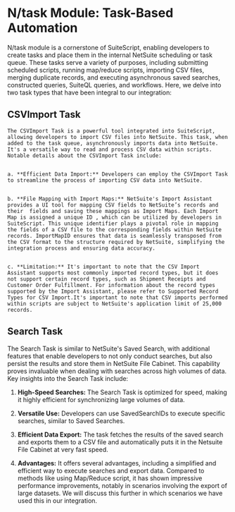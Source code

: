 # N/task Module: Task-Based Automation

N/task module is a cornerstone of SuiteScript, enabling developers to create tasks and place them in the internal NetSuite scheduling or task queue. These tasks serve a variety of purposes, including submitting scheduled scripts, running map/reduce scripts, importing CSV files, merging duplicate records, and executing asynchronous saved searches, constructed queries, SuiteQL queries, and workflows. Here, we delve into two task types that have been integral to our integration:

## CSVImport Task
    The CSVImport Task is a powerful tool integrated into SuiteScript, allowing developers to import CSV files into NetSuite. This task, when added to the task queue, asynchronously imports data into NetSuite. It's a versatile way to read and process CSV data within scripts. Notable details about the CSVImport Task include:


    a. **Efficient Data Import:** Developers can employ the CSVImport Task to streamline the process of importing CSV data into NetSuite.


    b. **File Mapping with Import Maps:** NetSuite's Import Assistant provides a UI tool for mapping CSV fields to NetSuite’s records and their  fields and saving these mappings as Import Maps. Each Import Map is assigned a unique ID , which can be utilized by developers in SuiteScript. This unique identifier plays a pivotal role in mapping the fields of a CSV file to the corresponding fields within NetSuite records. ImportMapID ensures that data is seamlessly transposed from the CSV format to the structure required by NetSuite, simplifying the integration process and ensuring data accuracy.


    c. **Limitation:** It's important to note that the CSV Import Assistant supports most commonly imported record types, but it does not support certain record types, such as Shipment Receipts and Customer Order Fulfillment. For information about the record types supported by the Import Assistant, please refer to Supported Record Types for CSV Import.It's important to note that CSV imports performed within scripts are subject to NetSuite's application limit of 25,000 records.


## Search Task


The Search Task is similar to NetSuite's Saved Search, with additional features that enable developers to not only conduct searches, but also persist the results and store them in NetSuite File Cabinet. This capability proves invaluable when dealing with searches across high volumes of data. Key insights into the Search Task include:


1. **High-Speed Searches:** The Search Task is optimized for speed, making it highly efficient for synchronizing large volumes of data.


2. **Versatile Use:** Developers can use SavedSearchIDs to execute specific searches, similar to Saved Searches.


3. **Efficient Data Export:** The task fetches the results of the saved search and exports them to a CSV file and automatically puts it in the Netsuite File Cabinet at very fast speed. 


4. **Advantages:** It offers several advantages, including a simplified and efficient way to execute searches and export data. Compared to methods like using Map/Reduce script, it has shown impressive performance improvements, notably in scenarios involving the export of large datasets. We will discuss this further in which scenarios we have used this in our integration. 